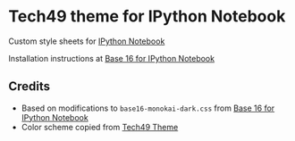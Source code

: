 # Tech49 theme for IPython Notebook

Custom style sheets for [IPython Notebook][1]

Installation instructions at [Base 16 for IPython Notebook][2]


## Credits

* Based on modifications to `base16-monokai-dark.css` from [Base 16 for IPython Notebook][2]
* Color scheme copied from [Tech49 Theme][3]

[1]: http://ipython.org/notebook.html
[2]: https://github.com/nsonnad/base16-ipython-notebook
[3]: https://github.com/oliverseal/tech49-theme